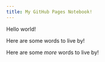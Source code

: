 ```yaml
---
title: My GitHub Pages Notebook!
---
```


Hello world!

Here are some words to live by!

Here are some *more* words to live by!